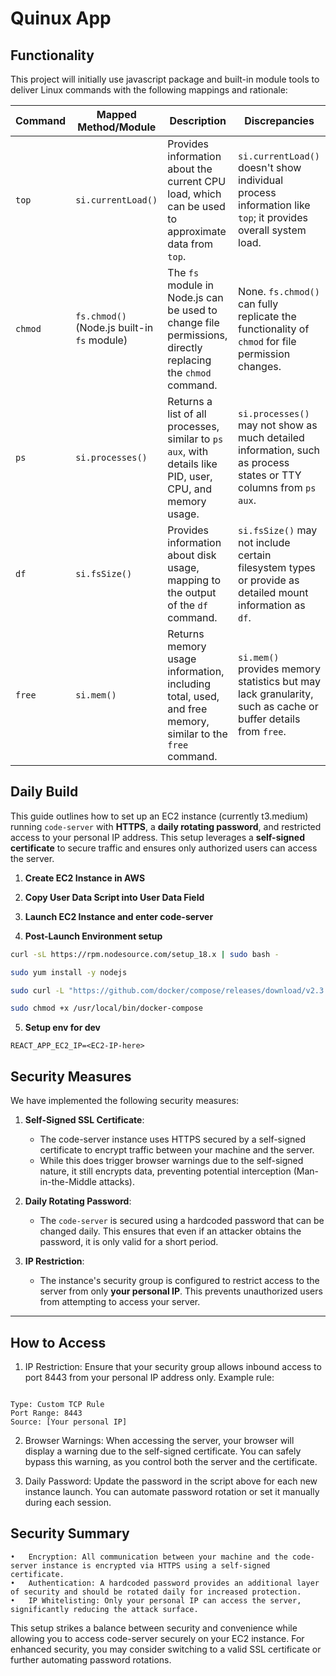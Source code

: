 # Quinux App

## Functionality

This project will initially use javascript package and built-in module tools to deliver Linux commands with the following mappings and rationale:

| **Command**     | **Mapped Method/Module**                                                                                  | **Description**                                                                                       | **Discrepancies**                                                                                                  |
|-----------------|-----------------------------------------------------------------------------------------------------------|-------------------------------------------------------------------------------------------------------|-------------------------------------------------------------------------------------------------------------------|
| `top`           | `si.currentLoad()`                                                                                        | Provides information about the current CPU load, which can be used to approximate data from `top`.     | `si.currentLoad()` doesn't show individual process information like `top`; it provides overall system load.       |
| `chmod`         | `fs.chmod()` (Node.js built-in `fs` module)                                                               | The `fs` module in Node.js can be used to change file permissions, directly replacing the `chmod` command.| None. `fs.chmod()` can fully replicate the functionality of `chmod` for file permission changes.                  |
| `ps`            | `si.processes()`                                                                                          | Returns a list of all processes, similar to `ps aux`, with details like PID, user, CPU, and memory usage.| `si.processes()` may not show as much detailed information, such as process states or TTY columns from `ps aux`.  |
| `df`            | `si.fsSize()`                                                                                             | Provides information about disk usage, mapping to the output of the `df` command.                     | `si.fsSize()` may not include certain filesystem types or provide as detailed mount information as `df`.          |
| `free`          | `si.mem()`                                                                                                | Returns memory usage information, including total, used, and free memory, similar to the `free` command.| `si.mem()` provides memory statistics but may lack granularity, such as cache or buffer details from `free`.      |


## Daily Build

This guide outlines how to set up an EC2 instance (currently t3.medium) running `code-server` with **HTTPS**, a **daily rotating password**, and restricted access to your personal IP address. This setup leverages a **self-signed certificate** to secure traffic and ensures only authorized users can access the server.

1. **Create EC2 Instance in AWS**

2. **Copy User Data Script into User Data Field** 

3. **Launch EC2 Instance and enter code-server**

4. **Post-Launch Environment setup**


```bash
curl -sL https://rpm.nodesource.com/setup_18.x | sudo bash -
```
```bash
sudo yum install -y nodejs

```

```bash
sudo curl -L "https://github.com/docker/compose/releases/download/v2.3.3/docker-compose-$(uname -s)-$(uname -m)" -o /usr/local/bin/docker-compose
```
```bash
sudo chmod +x /usr/local/bin/docker-compose

```

5. **Setup env for dev**

```
REACT_APP_EC2_IP=<EC2-IP-here>
```

## Security Measures

We have implemented the following security measures:

1. **Self-Signed SSL Certificate**:
   - The code-server instance uses HTTPS secured by a self-signed certificate to encrypt traffic between your machine and the server.
   - While this does trigger browser warnings due to the self-signed nature, it still encrypts data, preventing potential interception (Man-in-the-Middle attacks).

2. **Daily Rotating Password**:
   - The `code-server` is secured using a hardcoded password that can be changed daily. This ensures that even if an attacker obtains the password, it is only valid for a short period.

3. **IP Restriction**:
   - The instance's security group is configured to restrict access to the server from only **your personal IP**. This prevents unauthorized users from attempting to access your server.

---

## How to Access

1.	IP Restriction: Ensure that your security group allows inbound access to port 8443 from your personal IP address only.
Example rule:

```

Type: Custom TCP Rule
Port Range: 8443
Source: [Your personal IP]

```

2. Browser Warnings: When accessing the server, your browser will display a warning due to the self-signed certificate. You can safely bypass this warning, as you control both the server and the certificate.

3.	Daily Password: Update the password in the script above for each new instance launch. You can automate password rotation or set it manually during each session.

## Security Summary

	•	Encryption: All communication between your machine and the code-server instance is encrypted via HTTPS using a self-signed certificate.
	•	Authentication: A hardcoded password provides an additional layer of security and should be rotated daily for increased protection.
	•	IP Whitelisting: Only your personal IP can access the server, significantly reducing the attack surface.


This setup strikes a balance between security and convenience while allowing you to access code-server securely on your EC2 instance. For enhanced security, you may consider switching to a valid SSL certificate or further automating password rotations.
